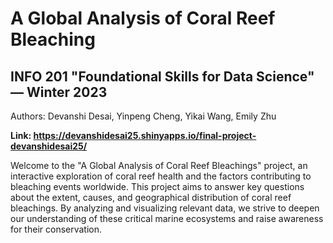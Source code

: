 # A Global Analysis of Coral Reef Bleaching
## INFO 201 "Foundational Skills for Data Science" — Winter 2023

Authors: Devanshi Desai, Yinpeng Cheng, Yikai Wang, Emily Zhu

**Link: https://devanshidesai25.shinyapps.io/final-project-devanshidesai25/**

Welcome to the "A Global Analysis of Coral Reef Bleachings" project, an interactive exploration of coral reef health and the factors contributing to bleaching events worldwide. This project aims to answer key questions about the extent, causes, and geographical distribution of coral reef bleachings. By analyzing and visualizing relevant data, we strive to deepen our understanding of these critical marine ecosystems and raise awareness for their conservation.

